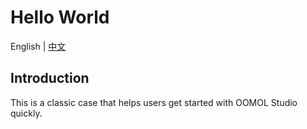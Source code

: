 # Hello World

English | [中文](./README_zh-CN.md)

## Introduction

This is a classic case that helps users get started with OOMOL Studio quickly.